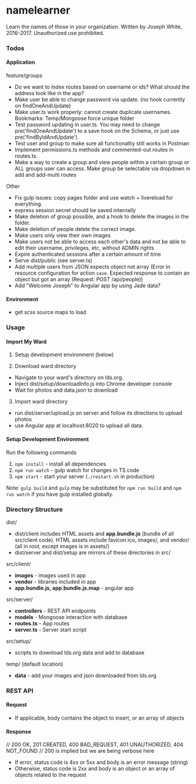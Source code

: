 # namelearner

Learn the names of those in your organization. Written by Joseph White, 2016-2017. Unauthorized use prohibited.

### Todos

#### Application

feature/groups
- Do we want to index routes based on username or ids? What should the address look like in the app?
- Make user be able to change password via update. (no hook currently on findOneAndUpdate)
- Make user.ts work properly: cannot create duplicate usernames. Bookmarks: Temp/Mongoose force unique folder
- Test password updating in user.ts. You may need to change pre('findOneAndUpdate') to a save hook on the Schema, or just use
  pre('findByIdAndUpdate').
- Test user and group to make sure all functionality still works in Postman
- Implement permissions.ts methods and commented-out routes in routes.ts.
- Make a way to create a group and view people within a certain group or ALL groups user can access.
  Make group be selectable via dropdown in add and add-multi routes

Other
- Fix gulp issues: copy pages folder and use watch + livereload for everything.
- express session secret should be saved internally
- Make deletion of group possible, and a hook to delete the images in the folder.
- Make deletion of people delete the correct image.
- Make users only view their own images
- Make users not be able to access each other's data and not be able to edit their username, privileges, etc, without ADMIN rights
- Expire authenticated sessions after a certain amount of time
- Serve dist/public (see server.ts)
- Add multiple users from JSON expects object not array (Error in resource configuration for action `save`.
  Expected response to contain an object but got an array (Request: POST /api/people))
- Add "Welcome Joseph" to Angular app by using Jade data?


#### Environment

- get scss source maps to load

### Usage

#### Import My Ward

1. Setup development environment (below)

2. Download ward directory 
- Navigate to your ward's directory on lds.org.
- Inject dist/setup/downloadInfo.js into Chrome developer console
- Wait for photos and data.json to download

3. Import ward directory
- run dist/server/upload.js on server and follow its directions to upload photos
- use Angular app at localhost:8020 to upload all data.

#### Setup Development Environment

Run the following commands
1. `npm install` - install all dependencies
2. `npm run watch` - gulp watch for changes in TS code
3. `npm start` - start your server (`./restart.sh` in production)

Note: `gulp build` and `gulp` may be substituted for 
`npm run build` and `npm run watch` if you have gulp installed globally.

### Directory Structure

dist/
- dist/client includes HTML assets and **app.bundle.js** (bundle of all src/client code).
  HTML assets include favicon.ico, images/, and vendor/ (all in root, except images is in assets/)
- dist/server and dist/setup are mirrors of these directories in src/

src/client/
- **images** - images used in app
- **vendor** - libraries included in app
- **app.bundle.js, app.bundle.js.map** - angular app

src/server/
- **controllers** - REST API endpoints
- **models** - Mongoose interaction with database
- **routes.ts** - App routes
- **server.ts** - Server start script

src/setup/
- scripts to download lds.org data and add to database
 
temp/ (default location)
- **data** - add your images and json downloaded from lds.org

### REST API

#### Request

- If applicable, body contains the object to insert, or an array of objects

#### Response

// 200 OK, 201 CREATED, 400 BAD_REQUEST, 401 UNAUTHORIZED, 404 NOT_FOUND
// 200 is implied but we are being verbose here

- If error, status code is 4xx or 5xx and body is an error message (string)
- Otherwise, status code is 2xx and body is an object or an array of objects
related to the request

